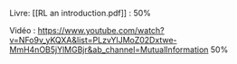 

Livre: [[RL an introduction.pdf]] : 50%

Vidéo : https://www.youtube.com/watch?v=NFo9v_yKQXA&list=PLzvYlJMoZ02Dxtwe-MmH4nOB5jYlMGBjr&ab_channel=MutualInformation 50%




 
 


